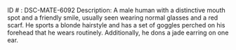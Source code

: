 ID # : DSC-MATE-6092
Description: A male human with a distinctive mouth spot and a friendly smile, usually seen wearing normal glasses and a red scarf. He sports a blonde hairstyle and has a set of goggles perched on his forehead that he wears routinely. Additionally, he dons a jade earring on one ear.
